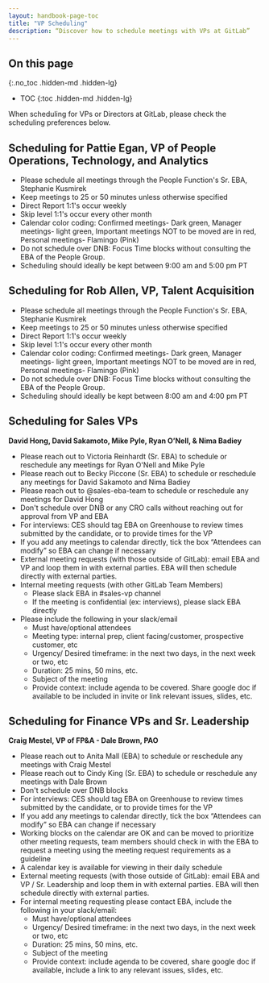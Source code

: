 ```yaml
---
layout: handbook-page-toc
title: "VP Scheduling"
description: “Discover how to schedule meetings with VPs at GitLab”
---
```


## On this page
{:.no_toc .hidden-md .hidden-lg}

- TOC
{:toc .hidden-md .hidden-lg}

When scheduling for VPs or Directors at GitLab, please check the scheduling preferences below.

## Scheduling for Pattie Egan, VP of People Operations, Technology, and Analytics

* Please schedule all meetings through the People Function's Sr. EBA, Stephanie Kusmirek
* Keep meetings to 25 or 50 minutes unless otherwise specified
* Direct Report 1:1's occur weekly
* Skip level 1:1's occur every other month
* Calendar color coding: Confirmed meetings- Dark green, Manager meetings- light green, Important meetings NOT to be moved are in red, Personal meetings- Flamingo (Pink)
* Do not schedule over DNB: Focus Time blocks without consulting the EBA of the People Group.
* Scheduling should ideally be kept between 9:00 am and 5:00 pm PT

## Scheduling for Rob Allen, VP, Talent Acquisition

* Please schedule all meetings through the People Function's Sr. EBA, Stephanie Kusmirek
* Keep meetings to 25 or 50 minutes unless otherwise specified
* Direct Report 1:1's occur weekly
* Skip level 1:1's occur every other month
* Calendar color coding: Confirmed meetings- Dark green, Manager meetings- light green, Important meetings NOT to be moved are in red, Personal meetings- Flamingo (Pink)
* Do not schedule over DNB: Focus Time blocks without consulting the EBA of the People Group.
* Scheduling should ideally be kept between 8:00 am and 4:00 pm PT

## Scheduling for Sales VPs

**David Hong, David Sakamoto, Mike Pyle, Ryan O’Nell, & Nima Badiey**

* Please reach out to Victoria Reinhardt (Sr. EBA) to schedule or reschedule any meetings for Ryan O'Nell and Mike Pyle
* Please reach out to Becky Piccone (Sr. EBA) to schedule or reschedule any meetings for David Sakamoto and Nima Badiey
* Please reach out to @sales-eba-team to schedule or reschedule any meetings for David Hong 
* Don't schedule over DNB or any CRO calls without reaching out for approval from VP and EBA
* For interviews: CES should tag EBA on Greenhouse to review times submitted by the candidate, or to provide times for the VP
* If you add any meetings to calendar directly, tick the box “Attendees can modify” so EBA can change if necessary
* External meeting requests (with those outside of GitLab): email EBA and VP and loop them in with external parties. EBA will then schedule directly with external parties.
* Internal meeting requests (with other GitLab Team Members)
  * Please slack EBA in #sales-vp channel
  * If the meeting is confidential (ex: interviews), please slack EBA directly
* Please include the following in your slack/email
  * Must have/optional attendees
  * Meeting type: internal prep, client facing/customer, prospective customer, etc
  * Urgency/ Desired timeframe: in the next two days, in the next week or two, etc
  * Duration: 25 mins, 50 mins, etc.
  * Subject of the meeting
  * Provide context: include agenda to be covered. Share google doc if available to be included in invite or link relevant issues, slides, etc.

## Scheduling for Finance VPs and Sr. Leadership

**Craig Mestel, VP of FP&A - Dale Brown, PAO**

* Please reach out to Anita Mall (EBA) to schedule or reschedule any meetings with Craig Mestel
* Please reach out to Cindy King (Sr. EBA) to schedule or reschedule any meetings with Dale Brown
* Don't schedule over DNB blocks
* For interviews: CES should tag EBA on Greenhouse to review times submitted by the candidate, or to provide times for the VP
* If you add any meetings to calendar directly, tick the box “Attendees can modify” so EBA can change if necessary
* Working blocks on the calendar are OK and can be moved to prioritize other meeting requests, team members should check in with the EBA to request a meeting using the meeting request requirements as a guideline
* A calendar key is available for viewing in their daily schedule
* External meeting requests (with those outside of GitLab): email EBA and VP / Sr. Leadership and loop them in with external parties. EBA will then schedule directly with external parties.
* For internal meeting requesting please contact EBA, include the following in your slack/email:
  * Must have/optional attendees
  * Urgency/ Desired timeframe: in the next two days, in the next week or two, etc
  * Duration: 25 mins, 50 mins, etc.
  * Subject of the meeting
  * Provide context: include agenda to be covered, share google doc if available, include a link to any relevant issues, slides, etc.
